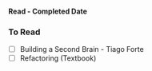 #### Read - Completed Date
### To Read
- [ ] Building a Second Brain - Tiago Forte
- [ ] Refactoring (Textbook)